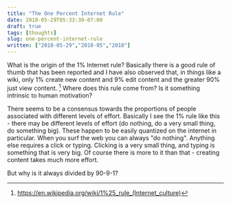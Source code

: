 ```yaml
---
title: "The One Percent Internet Rule"
date: 2018-05-29T05:33:39-07:00
draft: true
tags: [thoughts]
slug: one-percent-internet-rule
written: ["2018-05-29","2018-05","2018"]
---
```


What is the origin of the 1% Internet rule? Basically there is a good rule of thumb that has been reported and I have also observed that, in things like a wiki, only 1% create new content and 9% edit content and the greater 90% just view content. [^1] Where does this rule come from? Is it something intrinsic to human motivation?

There seems to be a consensus towards the proportions of people associated with different levels of effort. Basically I see the 1% rule like this - there may be different levels of effort (do nothing, do a very small thing, do something big). These happen to be easily quantized on the internet in particular. When you surf the web you can always "do nothing". Anything else requires a click or typing. Clicking is a very small thing, and typing is something that is very big. Of course there is more to it than that - creating content takes much more effort.

But why is it always divided by 90-9-1?


[^1]: https://en.wikipedia.org/wiki/1%25_rule_(Internet_culture)

